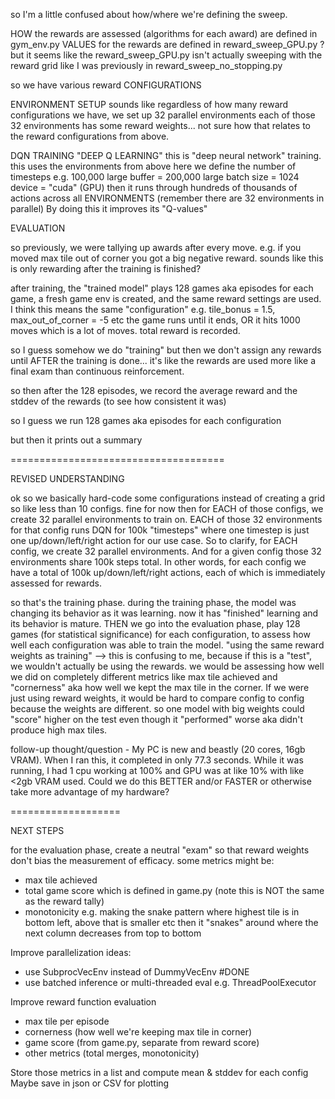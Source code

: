 so I'm a little confused about how/where we're defining the sweep.


HOW the rewards are assessed (algorithms for each award) are defined in gym_env.py
VALUES for the rewards are defined in reward_sweep_GPU.py ?
but it seems like the reward_sweep_GPU.py isn't actually sweeping with the reward grid like I was previously in reward_sweep_no_stopping.py

so we have various reward CONFIGURATIONS

ENVIRONMENT SETUP
sounds like regardless of how many reward configurations we have, we set up 32 parallel environments
each of those 32 environments has some reward weights... not sure how that relates to the reward configurations from above.

DQN TRAINING "DEEP Q LEARNING" this is "deep neural network" training.
this uses the environments from above
here we define the 
number of timesteps e.g. 100,000
large buffer = 200,000
large batch size = 1024
device = "cuda" (GPU)
then it runs through hundreds of thousands of actions across all ENVIRONMENTS (remember there are 32 environments in parallel)
By doing this it improves its "Q-values"

EVALUATION


so previously, we were tallying up awards after every move. e.g. if you moved max tile out of corner you got a big negative reward.
sounds like this is only rewarding after the training is finished?

after training, the "trained model" plays 128 games aka episodes
for each game, a fresh game env is created, and the same reward settings are used. I think this means the same "configuration" e.g. tile_bonus = 1.5, max_out_of_corner = -5 etc
the game runs until it ends, OR it hits 1000 moves which is a lot of moves. 
total reward is recorded.

so I guess somehow we do "training" but then we don't assign any rewards until AFTER the training is done... it's like the rewards are used more like a final exam than continuous reinforcement.

so then after the 128 episodes, we record the average reward and the stddev of the rewards (to see how consistent it was)

so I guess we run 128 games aka episodes for each configuration

but then it prints out a summary

=====================================

REVISED UNDERSTANDING

ok so we basically hard-code some configurations instead of creating a grid
so like less than 10 configs. fine for now
then for EACH of those configs, we create 32 parallel environments to train on.
EACH of those 32 environments for that config runs DQN for 100k "timesteps" where one timestep is just one up/down/left/right action for our use case.
So to clarify, for EACH config, we create 32 parallel environments. And for a given config those 32 environments share 100k steps total. In other words, for each config we have a total of 100k up/down/left/right actions, each of which is immediately assessed for rewards.

so that's the training phase. during the training phase, the model was changing its behavior as it was learning. now it has "finished" learning and its behavior is mature.
THEN we go into the evaluation phase, play 128 games (for statistical significance) for each configuration, to assess how well each configuration was able to train the model. "using the same reward weights as training" --> this is confusing to me, because if this is a "test", we wouldn't actually be using the rewards. we would be assessing how well we did on completely different metrics like max tile achieved and "cornerness" aka how well we kept the max tile in the corner. If we were just using reward weights, it would be hard to compare config to config because the weights are different. so one model with big weights could "score" higher on the test even though it "performed" worse aka didn't produce high max tiles.

follow-up thought/question - My PC is new and beastly (20 cores, 16gb VRAM). When I ran this, it completed in only 77.3 seconds. While it was running, I had 1 cpu working at 100% and GPU was at like 10% with like <2gb VRAM used. Could we do this BETTER and/or FASTER or otherwise take more advantage of my hardware?


===================

NEXT STEPS

for the evaluation phase, create a neutral "exam" so that reward weights don't bias the measurement of efficacy.
some metrics might be:
- max tile achieved
- total game score which is defined in game.py (note this is NOT the same as the reward tally)
- monotonicity e.g. making the snake pattern where highest tile is in bottom left, above that is smaller etc then it "snakes" around where the next column decreases from top to bottom

Improve parallelization ideas:
- use SubprocVecEnv instead of DummyVecEnv #DONE
- use batched inference or multi-threaded eval e.g. ThreadPoolExecutor

Improve reward function evaluation
- max tile per episode
- cornerness (how well we're keeping max tile in corner)
- game score (from game.py, separate from reward score)
- other metrics (total merges, monotonicity)

Store those metrics in a list and compute mean & stddev for each config
Maybe save in json or CSV for plotting
